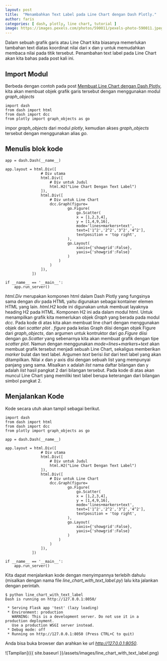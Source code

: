 ```yaml
---
layout: post
title:  "Menambahkan Text Label pada Line Chart dengan Dash Plotly."
author: faris
categories: [ dash, plotly, line chart, tutorial ]
image: https://images.pexels.com/photos/590011/pexels-photo-590011.jpeg
---
```

Dalam sebuah grafik garis atau Line Chart kita biasanya memerlukan tambahan text diatas koordinat nilai dari x dan y untuk memudahkan membaca nilai pada titik tersebut. Penambahan text label pada Line Chart akan kita bahas pada post kali ini.

## Import Modul

Berbeda dengan contoh pada post [Membuat Line Chart dengan Dash Plotly](https://farispriadi.github.io/dash-simple-line-chart/), kita akan membuat objek grafik garis tersebut dengan menggunakan modul *graph_objects*

```
import dash
from dash import html
from dash import dcc
from plotly import graph_objects as go

```

impor *graph_objects* dari modul *plotly*, kemudian akses *graph_objects* tersebut dengan menggunakan alias *go*.


## Menulis blok kode

```
app = dash.Dash(__name__)

app.layout = html.Div([
				# Div utama
				html.Div([
					# Div untuk Judul
					html.H2("Line Chart Dengan Text Label")
				]),
				html.Div([
					# Div untuk Line Chart
					dcc.Graph(figure=
							go.Figure(
								go.Scatter(
								x = [1,2,3,4],
								y = [1,4,9,16],
								mode='lines+markers+text',
								text=['1^2','2^2','3^2','4^2'],
								textposition = 'top right',
							),
							go.Layout(
								xaxis={'showgrid':False},
								yaxis={'showgrid':False}
							)
						)
					)
				]),
			])

if __name__ == '__main__':
	app.run_server()

```

*html.Div* merupakan komponen html dalam Dash Plotly yang fungsinya sama dengan *div* pada HTML yaitu digunakan sebagai kontainer elemen HTML yang lain. *html.H2* kode ini digunakan untuk membuat layaknya heading H2 pada HTML. Komponen H2 ini ada dalam modul html. Untuk menampilkan grafik kita memerlukan objek *Graph* yang berada pada modul *dcc*. Pada kode di atas kita akan membuat line chart dengan menggunakan objek dari *scatter plot* . *figure* pada kelas Graph diisi dengan objek Figure dari *graph_objects*, dan argumen untuk kontruktor dari *go.Figure* diisi dengan *go.Scatter* yang sebenarnya kita akan membuat grafik dengan tipe *scatter plot*. Namun dengan menggunakan *mode=lines+markers+text* akan membuat grafik tersebut menjadi sebuah Line Chart, sekaligus memberikan *marker* bulat dan text label. Argumen *text* berisi *list* dari text label yang akan ditampilkan. Nilai *x* dan *y* axis disi dengan sebuah list yang mempunyai panjang yang sama. Misalkan x adalah *list* nama daftar bilangan dan y adalah *list* hasil pangkat 2 dari bilangan tersebut. Pada kode di atas akan muncul Line Chart yang memiliki text label berupa keterangan dari bilangan simbol pangkat 2.

## Menjalankan Kode

Kode secara utuh akan tampil sebagai berikut.

```
import dash
from dash import html
from dash import dcc
from plotly import graph_objects as go

app = dash.Dash(__name__)

app.layout = html.Div([
				# Div utama
				html.Div([
					# Div untuk Judul
					html.H2("Line Chart Dengan Text Label")
				]),
				html.Div([
					# Div untuk Line Chart
					dcc.Graph(figure=
							go.Figure(
								go.Scatter(
								x = [1,2,3,4],
								y = [1,4,9,16],
								mode='lines+markers+text',
								text=['1^2','2^2','3^2','4^2'],
								textposition = 'top right',
							),
							go.Layout(
								xaxis={'showgrid':False},
								yaxis={'showgrid':False}
							)
						)
					)
				]),
			])

if __name__ == '__main__':
	app.run_server()

```


Kita dapat menjalankan kode dengan menyimpannya terlebih dahulu (misalkan dengan nama file *line_chart_with_text_label.py*) lalu kita jalankan dengan perintah.

```
$ python line_chart_with_text_label
Dash is running on http://127.0.0.1:8050/

 * Serving Flask app 'test' (lazy loading)
 * Environment: production
   WARNING: This is a development server. Do not use it in a production deployment.
   Use a production WSGI server instead.
 * Debug mode: off
 * Running on http://127.0.0.1:8050 (Press CTRL+C to quit)
```


Anda bisa buka browser dan arahkan ke url *http://127.0.0.1:8050*.

![Tampilan]({{ site.baseurl }}/assets/images/line_chart_with_text_label.png)
